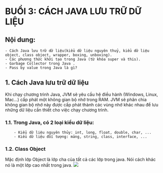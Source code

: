 # BUỔI 3: CÁCH JAVA LƯU TRỮ DỮ LIỆU
## Nội dung:
    - Cách Java lưu trữ dữ liệu(kiểu dữ liệu nguyên thuỷ, kiểu dữ liệu object, class object, wrapper, boxing, unboxing).
    - Các phương thức khởi tạo trong Java (từ khóa super và this).
    - Garbage Collector trong Java .
    - Pass by value trong Java là gì?
## 1. Cách Java lưu trữ dữ liệu
Khi chạy chương trình Java, JVM sẽ yêu cầu hệ điều hành (Windows, Linux, Mac...) cấp phát một không gian bộ nhớ trong RAM. JVM sẽ phân chia không gian bộ nhớ này được cấp phát thành các vùng nhớ khác nhau để lưu những dữ liệu cần thiết cho việc chạy chương trình.
### 1.1.  Trong Java, có 2 loại kiểu dữ liệu:
        - Kiểu dữ liệu nguyên thủy: int, long, float, double, char, ...
        - Kiểu dữ liệu đối tượng: mảng, string, class, interface, ...

### 1.2. Class Object
Mặc định lớp Object là lớp cha của tất cả các lớp trong java. Nói cách khác nó là một lớp cao nhất trong java.
![](image.png)
